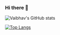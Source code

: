 ### Hi there 👋

<!--
**vaibhavg310/vaibhavg310** is a ✨ _special_ ✨ repository because its `README.md` (this file) appears on your GitHub profile.

Here are some ideas to get you started:

- 🔭 I’m currently working on ...
- 🌱 I’m currently learning ...
- 👯 I’m looking to collaborate on ...
- 🤔 I’m looking for help with ...
- 💬 Ask me about ...
- 📫 How to reach me: ...
- 😄 Pronouns: ...
- ⚡ Fun fact: ...
-->

![Vaibhav's GitHub stats](https://github-readme-stats.vercel.app/api?username=vaibhavg310&show_icons=true&theme=tokyonight)

[![Top Langs](https://github-readme-stats.vercel.app/api/top-langs/?username=vaibhavg310&layout=donut&theme=tokyonight)](https://github.com/vaibhavg310/github-readme-stats)
